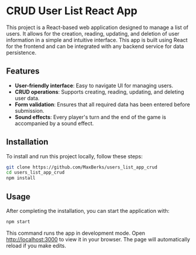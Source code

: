 # CRUD User List React App

This project is a React-based web application designed to manage a list of users. It allows for the creation, reading, updating, and deletion of user information in a simple and intuitive interface. This app is built using React for the frontend and can be integrated with any backend service for data persistence.

## Features

- **User-friendly interface**: Easy to navigate UI for managing users.
- **CRUD operations**: Supports creating, reading, updating, and deleting user data.
- **Form validation**: Ensures that all required data has been entered before submission.
- **Sound effects**: Every player's turn and the end of the game is accompanied by a sound effect.

## Installation

To install and run this project locally, follow these steps:

```bash
git clone https://github.com/MaxBerks/users_list_app_crud
cd users_list_app_crud
npm install
```

## Usage

After completing the installation, you can start the application with:

```bash
npm start
```

This command runs the app in development mode. Open [http://localhost:3000](http://localhost:3000) to view it in your browser. The page will automatically reload if you make edits.